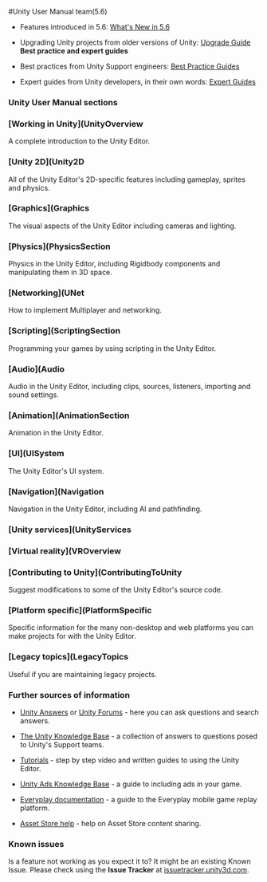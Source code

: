 #Unity User Manual team(5.6)

*  Features introduced in 5.6: [What's New in 5.6](http://docs.google.com/WhatsNew56) 

*  Upgrading Unity projects from older versions of Unity: [Upgrade Guide](http://docs.google.com/UpgradeGuides) 
 **Best practice and expert guides** 

*  Best practices from Unity Support engineers: [Best Practice Guides](http://docs.google.com/BestPracticeGuides) 

*  Expert guides from Unity developers, in their own words: [Expert Guides](http://docs.google.com/ExpertGuides) 
### Unity User Manual sections 
  
### [Working in Unity](UnityOverview 
 A complete introduction to the Unity Editor. 
  
### [Unity 2D](Unity2D 
 All of the Unity Editor's 2D-specific features including gameplay, sprites and physics. 
  
### [Graphics](Graphics 
 The visual aspects of the Unity Editor including cameras and lighting. 
  
### [Physics](PhysicsSection 
 Physics in the Unity Editor, including Rigidbody components and manipulating them in 3D space. 
  
### [Networking](UNet 
 How to implement Multiplayer and networking. 
  
### [Scripting](ScriptingSection 
 Programming your games by using scripting in the Unity Editor. 
  
### [Audio](Audio 
 Audio in the Unity Editor, including clips, sources, listeners, importing and sound settings. 
  
### [Animation](AnimationSection 
 Animation in the Unity Editor. 
  
### [UI](UISystem 
 The Unity Editor's UI system. 
  
### [Navigation](Navigation 
 Navigation in the Unity Editor, including AI and pathfinding. 
  
### [Unity services](UnityServices 
  
### [Virtual reality](VROverview 
  
### [Contributing to Unity](ContributingToUnity 
 Suggest modifications to some of the Unity Editor's source code. 
  
### [Platform specific](PlatformSpecific 
 Specific information for the many non-desktop and web platforms you can make projects for with the Unity Editor. 
  
### [Legacy topics](LegacyTopics 
 Useful if you are maintaining legacy projects. 
 
 
### Further sources of information 

*  [Unity Answers](http://answers.unity3d.com/) or [Unity Forums](http://forum.unity3d.com/) - here you can ask questions and search answers. 

*  [The Unity Knowledge Base](https://support.unity3d.com) - a collection of answers to questions posed to Unity's Support teams. 

*  [Tutorials](http://unity3d.com/learn/tutorials) - step by step video and written guides to using the Unity Editor. 

*  [Unity Ads Knowledge Base](http://unityads.unity3d.com/help/index) - a guide to including ads in your game. 

*  [Everyplay documentation](https://developers.everyplay.com/documentation) - a guide to the Everyplay mobile game replay platform. 

*  [Asset Store help](http://unity3d.com/asset-store/help) - help on Asset Store content sharing. 
### Known issues 
 Is a feature not working as you expect it to? It might be an existing Known Issue. Please check using the **Issue Tracker** at [issuetracker.unity3d.com](https://issuetracker.unity3d.com).